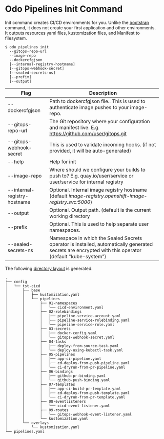 # Odo Pipelines Init Command

Init command creates CI/CD environments for you.  Unlike the [bootstrap](bootstrap.md) command, it does not create your first application and other environments.   It outputs resources yaml files, kustomization files, and Manifest to filesystem.

```shell
$ odo pipelines init 
  --gitops-repo-url
  --image-repo
  --dockercfgjson 
  [--internal-registry-hostname]
  [--gitops-webhook-secret]
  [--sealed-secrets-ns]  
  [--prefix]
  [--output]
```

| Flag                    | Description |
| ----------------------- | ----------- |
| --dockercfgjson         | Path to dockercfgjson file..  This is used to authenticate image pushes to your image-repo. |
| --gitops-repo-url       | The Git repository where your configuration and manifest live. E.g. https://github.com/user/gitops.git|
| --gitops-webhook-secret      | This is used to validate incoming hooks.  (if not provided, it will be auto-generated)|
| --help                  | Help for init|
| --image-repo            | Where should we configure your builds to push to? E.g. quay.io/user/service or user/service for internal registry|
| --internal-registry-hostname | Optional.  Internal image registry hostname (default _image-registry.openshift-image-registry.svc:5000_)
| --output                | Optional.  Output path.  (default is the current working directory|
| --prefix                | Optional.  This is used to help separate user namespaces. |
| --sealed-secrets-ns     | Namespace in which the Sealed Secrets operator is installed, automatically generated secrets are encrypted with this operator (default "kube-system")|

The following [directory layout](output) is generated.

```shell
.
├── config
│   └── tst-cicd
│       ├── base
│       │   ├── kustomization.yaml
│       │   └── pipelines
│       │       ├── 01-namespaces
│       │       │   └── cicd-environment.yaml
│       │       ├── 02-rolebindings
│       │       │   ├── pipeline-service-account.yaml
│       │       │   ├── pipeline-service-rolebinding.yaml
│       │       │   └── pipeline-service-role.yaml
│       │       ├── 03-secrets
│       │       │   ├── docker-config.yaml
│       │       │   └── gitops-webhook-secret.yaml
│       │       ├── 04-tasks
│       │       │   ├── deploy-from-source-task.yaml
│       │       │   └── deploy-using-kubectl-task.yaml
│       │       ├── 05-pipelines
│       │       │   ├── app-ci-pipeline.yaml
│       │       │   ├── cd-deploy-from-push-pipeline.yaml
│       │       │   └── ci-dryrun-from-pr-pipeline.yaml
│       │       ├── 06-bindings
│       │       │   ├── github-pr-binding.yaml
│       │       │   └── github-push-binding.yaml
│       │       ├── 07-templates
│       │       │   ├── app-ci-build-pr-template.yaml
│       │       │   ├── cd-deploy-from-push-template.yaml
│       │       │   └── ci-dryrun-from-pr-template.yaml
│       │       ├── 08-eventlisteners
│       │       │   └── cicd-event-listener.yaml
│       │       ├── 09-routes
│       │       │   └── gitops-webhook-event-listener.yaml
│       │       └── kustomization.yaml
│       └── overlays
│           └── kustomization.yaml
└── pipelines.yaml
```

